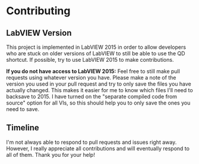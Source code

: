 # Contributing

## LabVIEW Version

This project is implemented in LabVIEW 2015 in order to allow developers who are stuck on older versions of LabVIEW to still be able to use the QD shortcut. If possible, try to use LabVIEW 2015 to make contributions.

**If you do not have access to LabVIEW 2015:**  Feel free to still make pull requests using whatever version you have. Please make a note of the version you used in your pull request and try to only save the files you have actually changed. This makes it easier for me to know which files I'll need to backsave to 2015. I have turned on the "separate compiled code from source" option for all VIs, so this should help you to only save the ones you need to save.

## Timeline

I'm not always able to respond to pull requests and issues right away. However, I really appreciate all contributions and will eventually respond to all of them. Thank you for your help!
